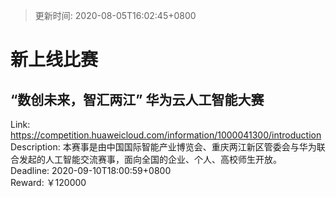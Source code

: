 > 更新时间: 2020-08-05T16:02:45+0800 

# 新上线比赛


## “数创未来，智汇两江” 华为云人工智能大赛
Link: https://competition.huaweicloud.com/information/1000041300/introduction  
Description: 本赛事是由中国国际智能产业博览会、重庆两江新区管委会与华为联合发起的人工智能交流赛事，面向全国的企业、个人、高校师生开放。  
Deadline: 2020-09-10T18:00:59+0800  
Reward: ￥120000  

